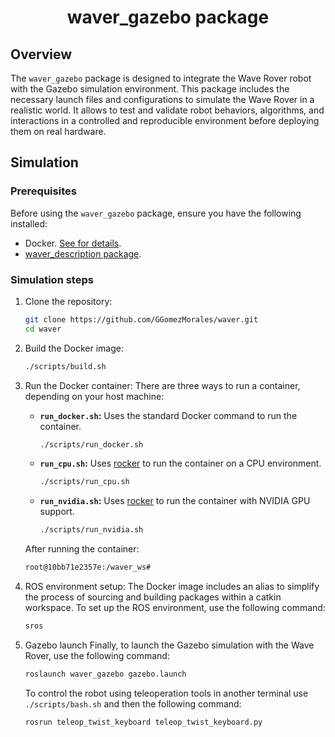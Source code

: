<h1 align = "center">waver_gazebo package</h1>

## Overview

The `waver_gazebo` package is designed to integrate the Wave Rover robot with the Gazebo simulation environment. This package includes the necessary launch files and configurations to simulate the Wave Rover in a realistic world. It allows to test and validate robot behaviors, algorithms, and interactions in a controlled and reproducible environment before deploying them on real hardware.

## Simulation

### Prerequisites
Before using the `waver_gazebo` package, ensure you have the following installed:
- Docker. [See for details](https://github.com/GGomezMorales/waver?tab=readme-ov-file#how-to-use).
- [waver_description package](https://github.com/GGomezMorales/waver/tree/noetic/waver_description).

### Simulation steps
1. Clone the repository:
   ```bash
   git clone https://github.com/GGomezMorales/waver.git
   cd waver
   ```

2. Build the Docker image:
   ```bash
   ./scripts/build.sh
   ```

3. Run the Docker container:
   There are three ways to run a container, depending on your host machine:
      - **`run_docker.sh`:** Uses the standard Docker command to run the container.
         ```bash
         ./scripts/run_docker.sh
         ```
      - **`run_cpu.sh`:** Uses [rocker](https://github.com/osrf/rocker) to run the container on a CPU environment.
         ```bash
         ./scripts/run_cpu.sh
         ```
      - **`run_nvidia.sh`:** Uses [rocker](https://github.com/osrf/rocker) to run the container with NVIDIA GPU support.
         ```bash
         ./scripts/run_nvidia.sh
         ```

   After running the container:
   ```bash
   root@10bb71e2357e:/waver_ws# 
   ```

4. ROS environment setup:
   The Docker image includes an alias to simplify the process of sourcing and building packages within a catkin workspace. To set up the ROS environment, use the following command:
   ```bash
   sros
   ```

5. Gazebo launch
   Finally, to launch the Gazebo simulation with the Wave Rover, use the following command:
   ```bash
   roslaunch waver_gazebo gazebo.launch
   ```
   To control the robot using teleoperation tools in another terminal use `./scripts/bash.sh` and then the following command:
   ```bash
   rosrun teleop_twist_keyboard teleop_twist_keyboard.py
   ```
